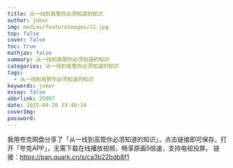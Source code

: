 ```yaml
---
title: 从一线到高管你必须知道的知识
author: joker
img: medias/featureimages/11.jpg
top: false
cover: false
toc: true
mathjax: false
summary: 从一线到高管你必须知道的知识
categories: 从一线到高管你必须知道的知识
tags:
  - 从一线到高管你必须知道的知识
keywords: joker
essay: false
abbrlink: 25097
date: 2025-04-20 23:40:14
coverImg:
password:
---
```


我用夸克网盘分享了「从一线到高管你必须知道的知识」，点击链接即可保存。打开「夸克APP」，无需下载在线播放视频，畅享原画5倍速，支持电视投屏。
链接：https://pan.quark.cn/s/ca3b22bdb8f1
